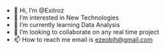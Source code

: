 - 👋 Hi, I’m @Exitroz
- 👀 I’m interested in New Technologies
- 🌱 I’m currently learning Data Analysis
- 💞️ I’m looking to collaborate on any real time project
- 📫 How to reach me email is ezeobih@gmail.com

<!---
Exitroz/Exitroz is a ✨ special ✨ repository because its `README.md` (this file) appears on your GitHub profile.
You can click the Preview link to take a look at your changes.
--->
